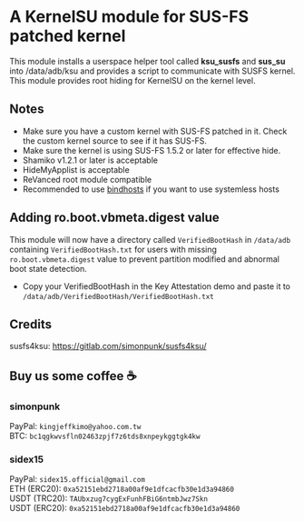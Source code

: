 # A KernelSU module for SUS-FS patched kernel #

This module installs a userspace helper tool called **ksu_susfs** and **sus_su** into /data/adb/ksu and provides a script to communicate with SUSFS kernel.
This module provides root hiding for KernelSU on the kernel level.

## Notes
- Make sure you have a custom kernel with SUS-FS patched in it. Check the custom kernel source to see if it has SUS-FS.
- Make sure the kernel is using SUS-FS 1.5.2 or later for effective hide.
- Shamiko v1.2.1 or later is acceptable
- HideMyApplist is acceptable
- ReVanced root module compatible
- Recommended to use [bindhosts](https://github.com/backslashxx/bindhosts) if you want to use systemless hosts

## Adding ro.boot.vbmeta.digest value
This module will now have a directory called `VerifiedBootHash` in `/data/adb` containing `VerifiedBootHash.txt` for users with missing `ro.boot.vbmeta.digest` value to prevent partition modified and abnormal boot state detection. 
- Copy your VerifiedBootHash in the Key Attestation demo and paste it to `/data/adb/VerifiedBootHash/VerifiedBootHash.txt`

## Credits
susfs4ksu: https://gitlab.com/simonpunk/susfs4ksu/

## Buy us some coffee ☕
### simonpunk
PayPal: `kingjeffkimo@yahoo.com.tw`
<br>BTC: `bc1qgkwvsfln02463zpjf7z6tds8xnpeykggtgk4kw`
### sidex15
PayPal: `sidex15.official@gmail.com`
<br>ETH (ERC20): `0xa52151ebd2718a00af9e1dfcacfb30e1d3a94860`
<br>USDT (TRC20): `TAUbxzug7cygExFunhFBiG6ntmbJwz7Skn`
<br>USDT (ERC20): 
`0xa52151ebd2718a00af9e1dfcacfb30e1d3a94860`
